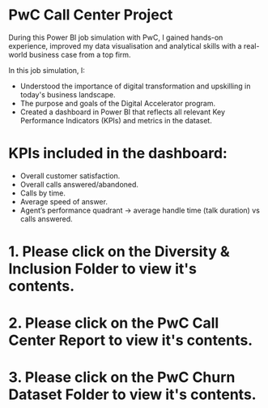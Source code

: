 # PwC Call Center Project
During this Power BI job simulation with PwC, I gained hands-on experience, improved my data visualisation and analytical skills with a real-world business case from a top firm.

In this job simulation, I:
- Understood the importance of digital transformation and upskilling in today's business landscape.
- The purpose and goals of the Digital Accelerator program.
- Created a dashboard in Power BI that reflects all relevant Key Performance Indicators (KPIs) and metrics in the dataset.

# KPIs included in the dashboard:
  - Overall customer satisfaction.
  - Overall calls answered/abandoned.
  - Calls by time.
  - Average speed of answer.
  - Agent’s performance quadrant -> average handle time (talk duration) vs calls answered.

# 1. Please click on the Diversity & Inclusion Folder to view it's contents.
# 2. Please click on the PwC Call Center Report to view it's contents.
# 3. Please click on the PwC Churn Dataset Folder to view it's contents.
